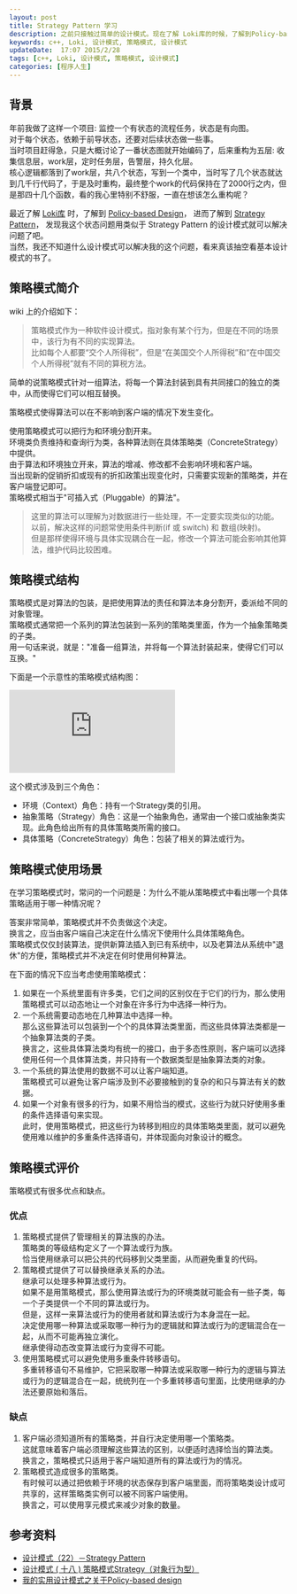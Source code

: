 ```yaml
---  
layout: post  
title: Strategy Pattern 学习
description: 之前只接触过简单的设计模式。现在了解 Loki库的时候，了解到Policy-based Design，发现类似的设计模式可以应用到我最近的一个项目中，于是学习一下。
keywords: c++, Loki, 设计模式, 策略模式, 设计模式
updateDate:  17:07 2015/2/28
tags: [c++, Loki, 设计模式, 策略模式, 设计模式]
categories: [程序人生]
---  
```


##  背景  

年前我做了这样一个项目: 监控一个有状态的流程任务，状态是有向图。  
对于每个状态，依赖于前导状态，还要对后续状态做一些事。  
当时项目赶得急，只是大概讨论了一番状态图就开始编码了，后来重构为五层: 收集信息层，work层，定时任务层，告警层，持久化层。  
核心逻辑都落到了work层，共八个状态，写到一个类中，当时写了几个状态就达到几千行代码了，于是及时重构，最终整个work的代码保持在了2000行之内，但是那四十几个函数，看的我心里特别不舒服，一直在想该怎么重构呢？

最近了解 [Loki库][loki-HomePage] 时，了解到 [Policy-based Design][wiki-Policy-based-design]， 进而了解到 [Strategy Pattern][wiki-Strategy-pattern]， 发现我这个状态问题用类似于 Strategy Pattern 的设计模式就可以解决问题了吧。  
当然，我还不知道什么设计模式可以解决我的这个问题，看来真该抽空看基本设计模式的书了。  


## 策略模式简介

wiki 上的介绍如下：

>  
> 策略模式作为一种软件设计模式，指对象有某个行为，但是在不同的场景中，该行为有不同的实现算法。  
> 比如每个人都要“交个人所得税”，但是“在美国交个人所得税”和“在中国交个人所得税”就有不同的算税方法。  
>  
  
  
简单的说策略模式针对一组算法，将每一个算法封装到具有共同接口的独立的类中，从而使得它们可以相互替换。   


策略模式使得算法可以在不影响到客户端的情况下发生变化。  


使用策略模式可以把行为和环境分割开来。  
环境类负责维持和查询行为类，各种算法则在具体策略类（ConcreteStrategy）中提供。  
由于算法和环境独立开来，算法的增减、修改都不会影响环境和客户端。  
当出现新的促销折扣或现有的折扣政策出现变化时，只需要实现新的策略类，并在客户端登记即可。  
策略模式相当于"可插入式（Pluggable）的算法"。  


> 这里的算法可以理解为对数据进行一些处理，不一定要实现类似的功能。  
> 以前，解决这样的问题常使用条件判断(if 或 switch) 和 数组(映射)。  
> 但是那样使得环境与具体实现耦合在一起，修改一个算法可能会影响其他算法，维护代码比较困难。  



## 策略模式结构

策略模式是对算法的包装，是把使用算法的责任和算法本身分割开，委派给不同的对象管理。  
策略模式通常把一个系列的算法包装到一系列的策略类里面，作为一个抽象策略类的子类。  
用一句话来说，就是："准备一组算法，并将每一个算法封装起来，使得它们可以互换。"  

下面是一个示意性的策略模式结构图：

![策略模式结构图][wiki-Strategy-pattern-img]

这个模式涉及到三个角色：  

* 环境（Context）角色：持有一个Strategy类的引用。  
* 抽象策略（Strategy）角色：这是一个抽象角色，通常由一个接口或抽象类实现。此角色给出所有的具体策略类所需的接口。  
* 具体策略（ConcreteStrategy）角色：包装了相关的算法或行为。  


## 策略模式使用场景


在学习策略模式时，常问的一个问题是：为什么不能从策略模式中看出哪一个具体策略适用于哪一种情况呢？  

答案非常简单，策略模式并不负责做这个决定。  
换言之，应当由客户端自己决定在什么情况下使用什么具体策略角色。  
策略模式仅仅封装算法，提供新算法插入到已有系统中，以及老算法从系统中"退休"的方便，策略模式并不决定在何时使用何种算法。  


在下面的情况下应当考虑使用策略模式：  

1. 如果在一个系统里面有许多类，它们之间的区别仅在于它们的行为，那么使用策略模式可以动态地让一个对象在许多行为中选择一种行为。  
2. 一个系统需要动态地在几种算法中选择一种。  
    那么这些算法可以包装到一个个的具体算法类里面，而这些具体算法类都是一个抽象算法类的子类。  
    换言之，这些具体算法类均有统一的接口，由于多态性原则，客户端可以选择使用任何一个具体算法类，并只持有一个数据类型是抽象算法类的对象。  
3. 一个系统的算法使用的数据不可以让客户端知道。  
    策略模式可以避免让客户端涉及到不必要接触到的复杂的和只与算法有关的数据。  
4. 如果一个对象有很多的行为，如果不用恰当的模式，这些行为就只好使用多重的条件选择语句来实现。  
    此时，使用策略模式，把这些行为转移到相应的具体策略类里面，就可以避免使用难以维护的多重条件选择语句，并体现面向对象设计的概念。  


## 策略模式评价

策略模式有很多优点和缺点。  

### 优点

1. 策略模式提供了管理相关的算法族的办法。  
    策略类的等级结构定义了一个算法或行为族。  
        恰当使用继承可以把公共的代码移到父类里面，从而避免重复的代码。
2. 策略模式提供了可以替换继承关系的办法。  
    继承可以处理多种算法或行为。  
    如果不是用策略模式，那么使用算法或行为的环境类就可能会有一些子类，每一个子类提供一个不同的算法或行为。  
    但是，这样一来算法或行为的使用者就和算法或行为本身混在一起。  
    决定使用哪一种算法或采取哪一种行为的逻辑就和算法或行为的逻辑混合在一起，从而不可能再独立演化。  
    继承使得动态改变算法或行为变得不可能。  
3. 使用策略模式可以避免使用多重条件转移语句。  
    多重转移语句不易维护，它把采取哪一种算法或采取哪一种行为的逻辑与算法或行为的逻辑混合在一起，统统列在一个多重转移语句里面，比使用继承的办法还要原始和落后。


### 缺点

1. 客户端必须知道所有的策略类，并自行决定使用哪一个策略类。  
    这就意味着客户端必须理解这些算法的区别，以便适时选择恰当的算法类。  
    换言之，策略模式只适用于客户端知道所有的算法或行为的情况。  
2. 策略模式造成很多的策略类。  
    有时候可以通过把依赖于环境的状态保存到客户端里面，而将策略类设计成可共享的，这样策略类实例可以被不同客户端使用。  
    换言之，可以使用享元模式来减少对象的数量。  

## 参考资料


* [设计模式（22）－Strategy Pattern][cnblogs-zhenyulu-82017]
* [设计模式 ( 十八 ) 策略模式Strategy（对象行为型）][csdn-hguisu-7558249]
* [我的实用设计模式之关于Policy-based design][cnblogs-procoder-1420362]


[loki-HomePage]: http://loki-lib.sourceforge.net/index.php?n=Main.HomePage
[wiki-Policy-based-design]: http://en.wikipedia.org/wiki/Policy-based_design
[wiki-Strategy-pattern]: http://en.wikipedia.org/wiki/Strategy_pattern
[wiki-Strategy-pattern-img]: http://tiankonguse.com/lab/cloudLink/baidupan.php?url=/1915453531/4290972155.png
[cnblogs-zhenyulu-82017]: http://www.cnblogs.com/zhenyulu/articles/82017.html
[csdn-hguisu-7558249]: http://blog.csdn.net/hguisu/article/details/7558249
[cnblogs-procoder-1420362]: http://www.cnblogs.com/procoder/archive/2009/03/24/1420362.html
